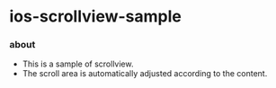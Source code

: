 # ios-scrollview-sample

### about

* This is a sample of scrollview.
* The scroll area is automatically adjusted according to the content.